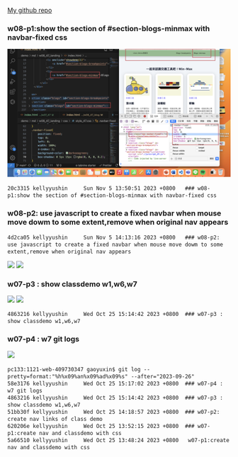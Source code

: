 
[My github repo](https://github.com/kelly20011011/1121-web-409730347.git)

### w08-p1:show the section of #section-blogs-minmax with navbar-fixed css

![](w08-p1.png)

```
20c3315 kellyyushin     Sun Nov 5 13:50:51 2023 +0800   ### w08-p1:show the section of #section-blogs-minmax with navbar-fixed css
```

### w08-p2: use javascript to create a fixed navbar when mouse move dowm to some extent,remove when original nav appears
```
4d2ca05 kellyyushin     Sun Nov 5 14:13:16 2023 +0800   ### w08-p2: use javascript to create a fixed navbar when mouse move dowm to some extent,remove when original nav appears
```
![](w08-p2-1.png)
![](w08-p2-2.png)

### w07-p3 : show classdemo w1,w6,w7
![](w07-p3-1.png)
![](w07-p3-2.png)
```
4863216 kellyyushin     Wed Oct 25 15:14:42 2023 +0800  ### w07-p3 : show classdemo w1,w6,w7
```
### w07-p4 : w7 git logs
![](w07-p4.png)
```
pc133:1121-web-409730347 gaoyuxin$ git log --pretty=format:"%h%x09%an%x09%ad%x09%s" --after="2023-09-26"
58e3176 kellyyushin     Wed Oct 25 15:17:02 2023 +0800  ### w07-p4 : w7 git logs
4863216 kellyyushin     Wed Oct 25 15:14:42 2023 +0800  ### w07-p3 : show classdemo w1,w6,w7
51bb30f kellyyushin     Wed Oct 25 14:18:57 2023 +0800  ### w07-p2: create nav links of class demo
620206e kellyyushin     Wed Oct 25 13:52:15 2023 +0800  ### w07-p1:create nav and classdemo with css
5a66510 kellyyushin     Wed Oct 25 13:48:24 2023 +0800   w07-p1:create nav and classdemo with css
```
